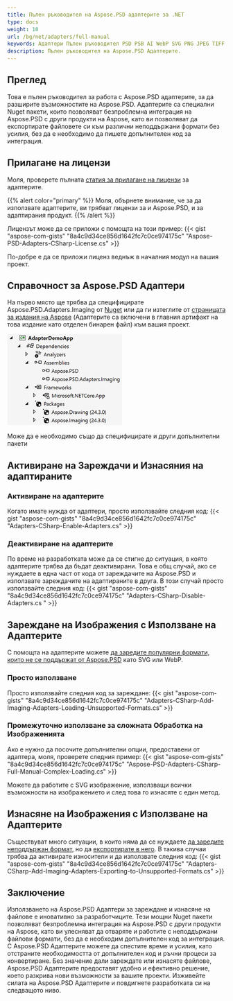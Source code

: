 ```yaml
---
title: Пълен ръководител на Aspose.PSD адаптерите за .NET
type: docs
weight: 10
url: /bg/net/adapters/full-manual
keywords: Адаптери Пълен ръководител PSD PSB AI WebP SVG PNG JPEG TIFF GIF BMP кратко ръководство за бърз старт
description: Пълен ръководител на Aspose.PSD Адаптерите.
---
```


## Преглед

Това е пълен ръководител за работа с Aspose.PSD адаптерите, за да разширите възможностите на Aspose.PSD.
Адаптерите са специални Nuget пакети, които позволяват безпроблемна интеграция на Aspose.PSD с други продукти на Aspose, като ви позволяват да експортирате файловете си към различни неподдържани формати без усилия, без да е необходимо да пишете допълнителен код за интеграция.

## Прилагане на лицензи

Моля, проверете пълната [статия за прилагане на лицензи](/psd/bg/net/adapters/license) за адаптерите.

{{% alert color="primary" %}}
Моля, обърнете внимание, че за да използвате адаптерите, ви трябват лицензи за и Aspose.PSD, и за адаптирания продукт.
{{% /alert %}}

Лицензът може да се приложи с помощта на този пример:
{{< gist "aspose-com-gists" "8a4c9d34ce856d1642fc7c0ce974175c" "Aspose-PSD-Adapters-CSharp-License.cs" >}}

По-добре е да се приложи лиценз веднъж в началния модул на вашия проект.

## Справочност за Aspose.PSD Адаптери

На първо място ще трябва да специфицирате Aspose.PSD.Adapters.Imaging от [Nuget](https://www.nuget.org/aspose.psd.adapters.imaging) или да ги изтеглите от [страницата за издания на Aspose](https://releases.aspose.com/psd/net/) (Адаптерите са включени в главния артифакт на това издание като отделен бинарен файл) към вашия проект.

![Необходимите спреници](references.png)

Може да е необходимо също да специфицирате и други допълнителни пакети

## Активиране на Зареждачи и Изнасяния на адаптираните

### Активиране на адаптерите
Когато имате нужда от адаптери, просто използвайте следния код:
{{< gist "aspose-com-gists" "8a4c9d34ce856d1642fc7c0ce974175c" "Adapters-CSharp-Enable-Adapters.cs" >}}

### Деактивиране на адаптерите
По време на разработката може да се стигне до ситуация, в която адаптерите трябва да бъдат деактивирани. Това е общ случай, ако се нуждаете в една част от кода от зареждачите на Aspose.PSD и използвате зареждачите на адаптираните в друга. В този случай просто използвайте следния код:
{{< gist "aspose-com-gists" "8a4c9d34ce856d1642fc7c0ce974175c" "Adapters-CSharp-Disable-Adapters.cs " >}}

## Зареждане на Изображения с Използване на Адаптерите

С помощта на адаптерите можете [да заредите популярни формати, които не се поддържат от Aspose.PSD](/bg/net/adapters/load-unsupported-formats) като SVG или WebP.

### Просто използване
Просто използвайте следния код за зареждане:
{{< gist "aspose-com-gists" "8a4c9d34ce856d1642fc7c0ce974175c" "Adapters-CSharp-Add-Imaging-Adapters-Loading-Unsupported-Formats.cs" >}}

### Промежуточно използване за сложната Обработка на Изображенията
Ако е нужно да посочите допълнителни опции, предоставени от адаптера, моля, проверете следния пример:
{{< gist "aspose-com-gists" "8a4c9d34ce856d1642fc7c0ce974175c" "Aspose-PSD-Adapters-CSharp-Full-Manual-Complex-Loading.cs" >}}

Можете да работите с SVG изображение, използващи всички възможности на изображението и след това го изнасяте с един метод.

## Изнасяне на Изображения с Използване на Адаптерите

Съществуват много ситуации, в които няма да се нуждаете [да заредите неподдържан формат](/bg/net/adapters/load-unsupported-formats), но да [експортирате в него](/bg/net/adapters/export-to-unsupported-formats). В такива случаи трябва да активирате износители и да използвате следния код:
{{< gist "aspose-com-gists" "8a4c9d34ce856d1642fc7c0ce974175c" "Adapters-CSharp-Add-Imaging-Adapters-Exporting-to-Unsupported-Formats.cs" >}}

## Заключение

Използването на Aspose.PSD Адаптери за зареждане и изнасяне на файлове е иновативно за разработчиците. Тези мощни Nuget пакети позволяват безпроблемна интеграция на Aspose.PSD с други продукти на Aspose, като ви улесняват да отваряте и работите с неподдържани файлови формати, без да е необходим допълнителен код за интеграция. С Aspose.PSD Адаптерите можете да спестите време и усилия, като отстраните необходимостта от допълнителен код и ръчни процеси за конвертиране. Без значение дали зареждате или изнасяте файлове, Aspose.PSD Адаптерите предоставят удобно и ефективно решение, което разкрива нови възможности за вашите проекти. Изживейте силата на Aspose.PSD Адаптерите и повдигнете разработката си на следващото ниво.
